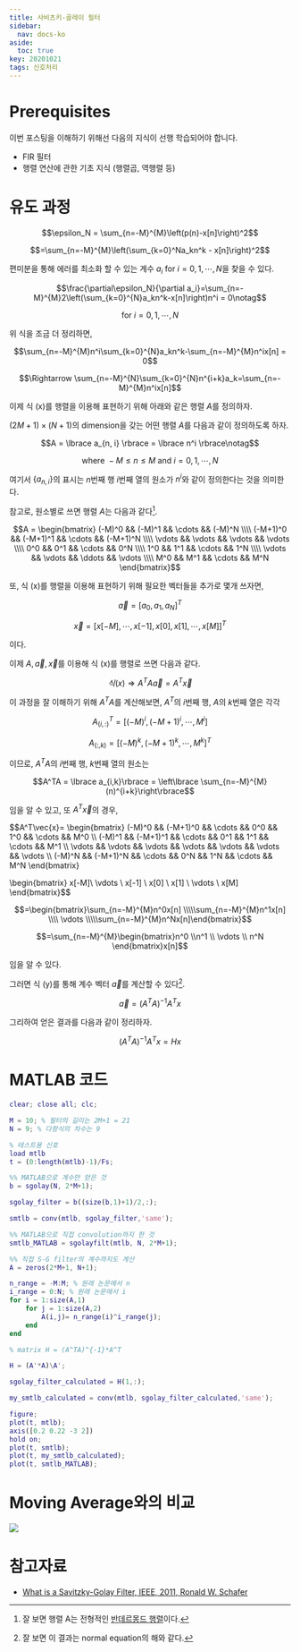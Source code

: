 ```yaml
---
title: 사비츠키-골레이 필터
sidebar:
  nav: docs-ko
aside:
  toc: true
key: 20201021
tags: 신호처리
---
```


# Prerequisites

이번 포스팅을 이해하기 위해선 다음의 지식이 선행 학습되어야 합니다.

* FIR 필터
* 행렬 연산에 관한 기초 지식 (행렬곱, 역행렬 등)

# 유도 과정

$$\epsilon_N = \sum_{n=-M}^{M}\left(p(n)-x[n]\right)^2$$

$$=\sum_{n=-M}^{M}\left(\sum_{k=0}^Na_kn^k - x[n]\right)^2$$

편미분을 통해 에러를 최소화 할 수 있는 계수 $a_i\text{ for }i=0,1,\cdots,N$을 찾을 수 있다.

$$\frac{\partial\epsilon_N}{\partial a_i}=\sum_{n=-M}^{M}2\left(\sum_{k=0}^{N}a_kn^k-x[n]\right)n^i = 0\notag$$

$$\text{ for }i=0,1,\cdots,N$$

위 식을 조금 더 정리하면,

$$\sum_{n=-M}^{M}n^i\sum_{k=0}^{N}a_kn^k-\sum_{n=-M}^{M}n^ix[n] = 0$$

$$\Rightarrow \sum_{n=-M}^{N}\sum_{k=0}^{N}n^{i+k}a_k=\sum_{n=-M}^{M}n^ix[n]$$

[//]:# (식 x)

이제 식 (x)를 행렬을 이용해 표현하기 위해 아래와 같은 행렬 $A$를 정의하자.

$(2M+1)\times(N+1)$의 dimension을 갖는 어떤 행렬 $A$를 다음과 같이 정의하도록 하자.

$$A = \lbrace a_{n, i} \rbrace = \lbrace n^i \rbrace\notag$$

$$\text{where }-M\leq n \leq M \text{ and } i=0,1,\cdots,N$$

여기서 $\lbrace a_{n,i}\rbrace$의 표시는 $n$번째 행 $i$번째 열의 원소가 $n^i$와 같이 정의한다는 것을 의미한다.

참고로, 원소별로 쓰면 행렬 $A$는 다음과 같다[^1].

$$A = \begin{bmatrix}
  (-M)^0 && (-M)^1 && \cdots && (-M)^N \\\\
  (-M+1)^0 && (-M+1)^1 && \cdots && (-M+1)^N \\\\
  \vdots && \vdots && \vdots && \vdots \\\\
  0^0 && 0^1 && \cdots && 0^N \\\\
  1^0 && 1^1 && \cdots && 1^N \\\\
  \vdots && \vdots && \ddots && \vdots \\\\
  M^0 && M^1 && \cdots && M^N
\end{bmatrix}$$

[^1]: 잘 보면 행렬 A는 전형적인 [반데르몽드 행렬](https://en.wikipedia.org/wiki/Vandermonde_matrix)이다.

또, 식 (x)를 행렬을 이용해 표현하기 위해 필요한 벡터들을 추가로 몇개 쓰자면,

$$\vec a = [a_0, a_1, a_N]^T$$

$$\vec x = [x[-M], \cdots, x[-1], x[0], x[1], \cdots, x[M]]^T$$

이다.

이제 $A, \vec{a}, \vec{x}$를 이용해 식 (x)를 행렬로 쓰면 다음과 같다.

$$식(x)\Rightarrow A^TA\vec{a} = A^T \vec{x}$$

[//]:# (식 y)

이 과정을 잘 이해하기 위해 $A^TA$를 계산해보면, $A^T$의 $i$번째 행, $A$의 $k$번째 열은 각각

$$A^T_{(i,:)}=[(-M)^i, (-M+1)^i, \cdots, M^i]$$

$$A_{(:, k)} = [(-M)^k, (-M+1)^k, \cdots, M^k]^T$$

이므로, $A^TA$의 $i$번째 행, $k$번째 열의 원소는

$$A^TA = \lbrace a_{i,k}\rbrace = \left\lbrace \sum_{n=-M}^{M}(n)^{i+k}\right\rbrace$$

임을 알 수 있고, 또 $A^T\vec{x}$의 경우,

$$A^T\vec{x}=
\begin{bmatrix}
  (-M)^0 && (-M+1)^0 && \cdots && 0^0 && 1^0 && \cdots && M^0 \\\\
  (-M)^1 && (-M+1)^1 && \cdots && 0^1 && 1^1 && \cdots && M^1 \\\\
  \vdots && \vdots && \vdots && \vdots && \vdots && \vdots && \vdots \\\\
  (-M)^N && (-M+1)^N && \cdots && 0^N && 1^N && \cdots && M^N
  \end{bmatrix}
  
\begin{bmatrix}
x[-M]\\ \vdots \\ x[-1] \\ x[0] \\ x[1] \\ \vdots \\ x[M]
\end{bmatrix}$$

$$=\begin{bmatrix}\sum_{n=-M}^{M}n^0x[n] \\\\\sum_{n=-M}^{M}n^1x[n] \\\\ \vdots \\\\\sum_{n=-M}^{M}n^Nx[n]\end{bmatrix}$$

$$=\sum_{n=-M}^{M}\begin{bmatrix}n^0 \\n^1 \\ \vdots \\ n^N \end{bmatrix}x[n]$$

임을 알 수 있다.


그러면 식 (y)를 통해 계수 벡터 $\vec{a}$를 계산할 수 있다[^2].

$$\vec{a} = (A^TA)^{-1}A^Tx$$

그리하여 얻은 결과를 다음과 같이 정리하자.

$$(A^TA)^{-1}A^Tx = Hx$$

[^2]: 잘 보면 이 결과는 normal equation의 해와 같다.

# MATLAB 코드

```MATLAB
clear; close all; clc;

M = 10; % 필터의 길이는 2M+1 = 21
N = 9; % 다항식의 차수는 9

% 테스트용 신호
load mtlb
t = (0:length(mtlb)-1)/Fs;

%% MATLAB으로 계수만 얻은 것
b = sgolay(N, 2*M+1);

sgolay_filter = b((size(b,1)+1)/2,:);

smtlb = conv(mtlb, sgolay_filter,'same');

%% MATLAB으로 직접 convolution까지 한 것
smtlb_MATLAB = sgolayfilt(mtlb, N, 2*M+1);

%% 직접 S-G filter의 계수까지도 계산
A = zeros(2*M+1, N+1);

n_range = -M:M; % 원래 논문에서 n
i_range = 0:N; % 원래 논문에서 i
for i = 1:size(A,1)
    for j = 1:size(A,2)
        A(i,j)= n_range(i)^i_range(j);
    end
end

% matrix H = (A^TA)^{-1}*A^T

H = (A'*A)\A';

sgolay_filter_calculated = H(1,:);

my_smtlb_calculated = conv(mtlb, sgolay_filter_calculated,'same');

figure;
plot(t, mtlb);
axis([0.2 0.22 -3 2])
hold on;
plot(t, smtlb);
plot(t, my_smtlb_calculated);
plot(t, smtlb_MATLAB);
```

# Moving Average와의 비교

<img src = "https://www.researchgate.net/profile/Gianfranco_Miele/publication/301888741/figure/fig6/AS:668524762656788@1536400132558/Comparison-of-the-filtering-effects-of-the-Moving-Aaverage-MA-and-Savitzky-Golay-SG.png">

# 참고자료

* [What is a Savitzky-Golay Filter, IEEE, 2011, Ronald W. Schafer](https://ieeexplore.ieee.org/document/5888646)